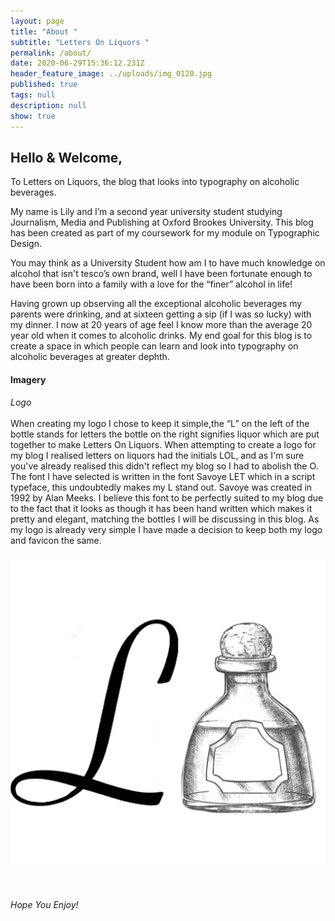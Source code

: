 ```yaml
---
layout: page
title: "About "
subtitle: "Letters On Liquors "
permalink: /about/
date: 2020-06-29T15:36:12.231Z
header_feature_image: ../uploads/img_0120.jpg
published: true
tags: null
description: null
show: true
---
```

## **Hello & Welcome,**

To Letters on Liquors, the blog that looks into typography on alcoholic beverages.

My name is Lily and I’m a second year university student studying Journalism, Media and Publishing at Oxford Brookes University. This blog has been created as part of my coursework for my module on Typographic Design.

You may think as a University Student how am I to have much knowledge on alcohol that isn't tesco’s own brand, well I have been fortunate enough to have been born into a family with a love for the “finer” alcohol in life!

Having grown up observing all the exceptional alcoholic beverages my parents were drinking, and at sixteen getting a sip (if I was so lucky) with my dinner. I now at 20 years of age feel I know more than the average 20 year old when it comes to alcoholic drinks. My end goal for this blog is to create a space in which people can learn and look into typography on alcoholic beverages at greater dephth.

#### Imagery

*Logo*\
\
When creating my logo I chose to keep it simple,the “L” on the left of the bottle stands for letters the bottle on the right signifies liquor which are put together to make Letters On Liquors. When attempting to create a logo for my blog I realised letters on liquors had the initials LOL, and as I'm sure you've already realised this didn't reflect my blog so I had to abolish the O. The font I have selected is written in the font Savoye LET which in a script typeface, this undoubtedly makes my L stand out. Savoye was created in 1992 by Alan Meeks. I believe this font to be perfectly suited to my blog due to the fact that it looks as though it has been hand written which makes it pretty and elegant, matching the bottles I will be discussing in this blog. As my logo is already very simple I have made a decision to keep both my logo and favicon the same.

![](../uploads/img_0108.jpg)



![]()

*Hope You Enjoy!*